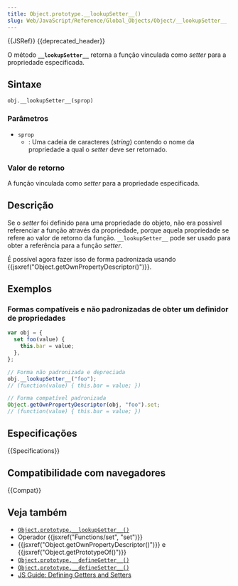 ```yaml
---
title: Object.prototype.__lookupSetter__()
slug: Web/JavaScript/Reference/Global_Objects/Object/__lookupSetter__
---
```


{{JSRef}} {{deprecated_header}}

O método **`__lookupSetter__`** retorna a função vinculada como _setter_ para a propriedade especificada.

## Sintaxe

```
obj.__lookupSetter__(sprop)
```

### Parâmetros

- `sprop`
  - : Uma cadeia de caracteres (_string_) contendo o nome da propriedade a qual o _setter_ deve ser retornado.

### Valor de retorno

A função vinculada como _setter_ para a propriedade especificada.

## Descrição

Se o _setter_ foi definido para uma propriedade do objeto, não era possível referenciar a função através da propriedade, porque aquela propriedade se refere ao valor de retorno da função. `__lookupSetter__` pode ser usado para obter a referência para a função _setter_.

É possível agora fazer isso de forma padronizada usando {{jsxref("Object.getOwnPropertyDescriptor()")}}.

## Exemplos

### Formas compatíveis e não padronizadas de obter um definidor de propriedades

```js
var obj = {
  set foo(value) {
    this.bar = value;
  },
};

// Forma não padronizada e depreciada
obj.__lookupSetter__("foo");
// (function(value) { this.bar = value; })

// Forma compatível padronizada
Object.getOwnPropertyDescriptor(obj, "foo").set;
// (function(value) { this.bar = value; })
```

## Especificações

{{Specifications}}

## Compatibilidade com navegadores

{{Compat}}

## Veja também

- [`Object.prototype.__lookupGetter__()`](/pt-BR/docs/Web/JavaScript/Reference/Global_Objects/Object/__lookupGetter__)
- Operador {{jsxref("Functions/set", "set")}}
- {{jsxref("Object.getOwnPropertyDescriptor()")}} e {{jsxref("Object.getPrototypeOf()")}}
- [`Object.prototype.__defineGetter__()`](/pt-BR/docs/Web/JavaScript/Reference/Global_Objects/Object/__defineGetter__)
- [`Object.prototype.__defineSetter__()`](/pt-BR/docs/Web/JavaScript/Reference/Global_Objects/Object/__defineSetter__)
- [JS Guide: Defining Getters and Setters](/pt-BR/docs/Web/JavaScript/Guide/Working_with_Objects#Defining_getters_and_setters)
